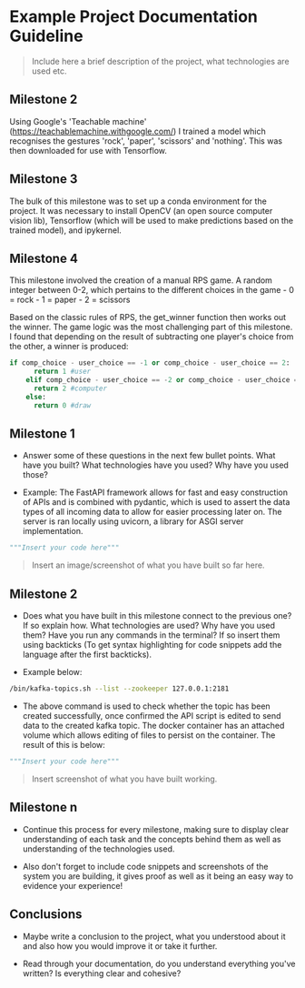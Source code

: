 # Example Project Documentation Guideline

> Include here a brief description of the project, what technologies are used etc.

## Milestone 2

Using Google's 'Teachable machine' (https://teachablemachine.withgoogle.com/) I trained a model which recognises the gestures 'rock', 'paper', 'scissors' and 'nothing'. This was then downloaded for use with Tensorflow.

## Milestone 3

The bulk of this milestone was to set up a conda environment for the project. It was necessary to install OpenCV (an open source computer vision lib), Tensorflow (which will be used to make predictions based on the trained model), and ipykernel.

## Milestone 4

This milestone involved the creation of a manual RPS game. A random integer between 0-2, which pertains to the different choices in the game - 0 = rock - 1 = paper - 2 = scissors

Based on the classic rules of RPS, the get_winner function then works out the winner. The game logic was the most challenging part of this milestone. I found that depending on the result of subtracting one player's choice from the other, a winner is produced:

```python
if comp_choice - user_choice == -1 or comp_choice - user_choice == 2:
      return 1 #user
    elif comp_choice - user_choice == -2 or comp_choice - user_choice == 1:
      return 2 #computer
    else:
      return 0 #draw
```

## Milestone 1

- Answer some of these questions in the next few bullet points. What have you built? What technologies have you used? Why have you used those?

- Example: The FastAPI framework allows for fast and easy construction of APIs and is combined with pydantic, which is used to assert the data types of all incoming data to allow for easier processing later on. The server is ran locally using uvicorn, a library for ASGI server implementation.

```python
"""Insert your code here"""
```

> Insert an image/screenshot of what you have built so far here.

## Milestone 2

- Does what you have built in this milestone connect to the previous one? If so explain how. What technologies are used? Why have you used them? Have you run any commands in the terminal? If so insert them using backticks (To get syntax highlighting for code snippets add the language after the first backticks).

- Example below:

```bash
/bin/kafka-topics.sh --list --zookeeper 127.0.0.1:2181
```

- The above command is used to check whether the topic has been created successfully, once confirmed the API script is edited to send data to the created kafka topic. The docker container has an attached volume which allows editing of files to persist on the container. The result of this is below:

```python
"""Insert your code here"""
```

> Insert screenshot of what you have built working.

## Milestone n

- Continue this process for every milestone, making sure to display clear understanding of each task and the concepts behind them as well as understanding of the technologies used.

- Also don't forget to include code snippets and screenshots of the system you are building, it gives proof as well as it being an easy way to evidence your experience!

## Conclusions

- Maybe write a conclusion to the project, what you understood about it and also how you would improve it or take it further.

- Read through your documentation, do you understand everything you've written? Is everything clear and cohesive?
